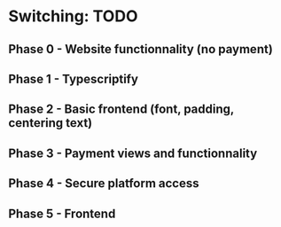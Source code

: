 # Switching: TODO

## Phase 0 - Website functionnality (no payment)

## Phase 1 - Typescriptify

## Phase 2 - Basic frontend (font, padding, centering text)

## Phase 3 - Payment views and functionnality

## Phase 4 - Secure platform access

## Phase 5 - Frontend
